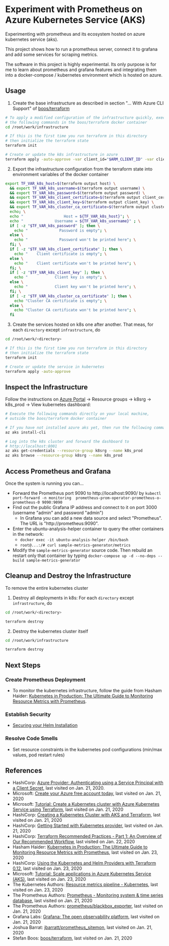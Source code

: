 # Experiment with Prometheus on Azure Kubernetes Service (AKS)

Experimenting with prometheus and its ecosystem hosted on azure kubernetes service (aks).

This project shows how to run a prometheus server, connect it to grafana and add some services for scraping metrics.

The software in this project is highly experimental. Its only purpose is for me to learn about prometheus and grafana features and integrating them into a docker-compose / kubernetes environment which is hosted on azure.

## Usage

1. Create the base infrastructure as described in section "... With Azure CLI Support" of [boos/terraform](https://hub.docker.com/repository/docker/boos/terraform)

```sh
# To apply a modified configuration of the infrastructure quickly, execute
# the following commands in the boos/terraform docker container
cd /root/work/infrastructure

# If this is the first time you run terraform in this directory
# then initialize the terraform state
terraform init

# Create or update the k8s infrastructure in azure
terraform apply -auto-approve -var client_id="$ARM_CLIENT_ID" -var client_secret="$ARM_CLIENT_SECRET"
```

2. Export the infrastructure configuration from the terraform state into environment variables of the docker container

```sh
export TF_VAR_k8s_host=$(terraform output host) \
  && export TF_VAR_k8s_username=$(terraform output username) \
  && export TF_VAR_k8s_password=$(terraform output password) \
  && export TF_VAR_k8s_client_certificate=$(terraform output client_certificate) \
  && export TF_VAR_k8s_client_key=$(terraform output client_key) \
  && export TF_VAR_k8s_cluster_ca_certificate=$(terraform output cluster_ca_certificate); \
  echo; \
  echo "                  Host = ${TF_VAR_k8s_host}"; \
  echo "              Username = ${TF_VAR_k8s_username}" ; \
  if [ -z "$TF_VAR_k8s_password" ]; then \
    echo "              Password is empty"; \
  else \
    echo "              Password won't be printed here"; \
  fi; \
  if [ -z "$TF_VAR_k8s_client_certificate" ]; then \
    echo "    Client certificate is empty"; \
  else \
    echo "    Client certificate won't be printed here"; \
  fi; \
  if [ -z "$TF_VAR_k8s_client_key" ]; then \
    echo "            Client key is empty"; \
  else \
    echo "            Client key won't be printed here"; \
  fi; \
  if [ -z "$TF_VAR_k8s_cluster_ca_certificate" ]; then \
    echo "Cluster CA certificate is empty"; \
  else \
    echo "Cluster CA certificate won't be printed here"; \
  fi
```

3. Create the services hosted on k8s one after another. That meas, for each `directory` except `infrastructure`, do

```sh
cd /root/work/<directory>

# If this is the first time you run terraform in this directory
# then initialize the terraform state
terraform init

# Create or update the service in kubernetes
terraform apply -auto-approve
```

## Inspect the Infrastructure

Follow the instructions on [Azure Portal](https://portal.azure.com) &rarr; Resource groups &rarr; k8srg &rarr; k8s_prod &rarr; View kubernetes dashboard:

```sh
# Execute the following commands directly on your local machine,
# outside the boos/terraform docker container

# If you have not installed azure aks yet, then run the following command
az aks install-cli

# Log into the k8s cluster and forward the dashboard to
# http://localhost:8001
az aks get-credentials --resource-group k8srg --name k8s_prod
az aks browse --resource-group k8srg --name k8s_prod
```

## Access Prometheus and Grafana

Once the system is running you can...

* Forward the Prometheus port 9090 to http://localhost:9090/ by `kubectl port-forward -n monitoring  prometheus-prom-operator-prometheus-o-prometheus-0 9090:9090`
* Find out the public Grafana IP address and connect to it on port 3000 (username "admin" and password "admin")
  * In Grafana you can add a new data source and select "Prometheus". The URL is "http://prometheus:9090".
* Enter the ubuntu-analysis-helper container to query the other containers in the network:
  * `docker exec -it ubuntu-analysis-helper /bin/bash`
  * `root@...:/# curl sample-metrics-generator/metrics`
* Modify the `sample-metrics-generator` source code. Then rebuild an restart only that container by typing
  `docker-compose up -d --no-deps --build sample-metrics-generator`

## Cleanup and Destroy the Infrastructure

To remove the entire kubernetes cluster

1. Destroy all deployments in k8s: For each `directory` except `infrastructure`, do

```sh
cd /root/work/<directory>

terraform destroy
```

2. Destroy the kubernetes cluster itself

```sh
cd /root/work/infrastructure

terraform destroy
```

## Next Steps

### Create Prometheus Deployment

* To monitor the kubernetes infrastructure, follow the guide from Hasham Haider: [Kubernetes in Production: The Ultimate Guide to Monitoring Resource Metrics with Prometheus](https://www.replex.io/blog/kubernetes-in-production-the-ultimate-guide-to-monitoring-resource-metrics).

### Establish Security

* [Securing your Helm Installation](https://v2.helm.sh/docs/using_helm/#securing-your-helm-installation)

### Resolve Code Smells

* Set resource constraints in the kubernetes pod configurations (min/max values, pod restart rules)

## References

* HashiCorp: [Azure Provider: Authenticating using a Service Principal with a Client Secret](https://www.terraform.io/docs/providers/azurerm/guides/service_principal_client_secret.html), last visited on Jan. 21, 2020.
* Microsoft: [Create your Azure free account today](https://azure.microsoft.com/en-us/free/), last visited on Jan. 21, 2020
* Microsoft: [Tutorial: Create a Kubernetes cluster with Azure Kubernetes Service using Terraform](https://docs.microsoft.com/de-de/azure/terraform/terraform-create-k8s-cluster-with-tf-and-aks), last visited on Jan. 21, 2020
* HashiCorp: [Creating a Kubernetes Cluster with AKS and Terraform](https://www.hashicorp.com/blog/kubernetes-cluster-with-aks-and-terraform/), last visited on Jan. 21, 2020
* HashiCorp: [Getting Started with Kubernetes provider](https://www.terraform.io/docs/providers/kubernetes/guides/getting-started.html), last visited on Jan. 21, 2020
* HashiCorp: [Terraform Recommended Practices - Part 1: An Overview of Our Recommended Workflow](https://www.terraform.io/docs/cloud/guides/recommended-practices/part1.html), last visited on Jan. 22, 2020
* Hasham Haider: [Kubernetes in Production: The Ultimate Guide to Monitoring Resource Metrics with Prometheus](https://www.replex.io/blog/kubernetes-in-production-the-ultimate-guide-to-monitoring-resource-metrics), last visited on Jan. 23, 2020
* HashiCorp: [Using the Kubernetes and Helm Providers with Terraform 0.12](https://www.hashicorp.com/blog/using-the-kubernetes-and-helm-providers-with-terraform-0-12/), last visited on Jan. 23, 2020
* Microsoft: [Tutorial: Scale applications in Azure Kubernetes Service (AKS)](https://docs.microsoft.com/de-de/azure/aks/tutorial-kubernetes-scale), last visited on Jan. 23, 2020
* The Kubernetes Authors: [Resource metrics pipeline - Kubernetes](https://kubernetes.io/docs/tasks/debug-application-cluster/resource-metrics-pipeline/), last visited on Jan. 23, 2020
* The Prometheus Authors: [Prometheus - Monitoring system & time series database](https://prometheus.io), last visited on Jan. 21, 2020
* The Prometheus Authors: [prometheus/blackbox_exporter](https://github.com/prometheus/blackbox_exporter), last visited on Jan. 21, 2020
* Grafana Labs: [Grafana: The open observability platform](https://grafana.com), last visited on Jan. 21, 2020
* Joshua Barrat: [jbarratt/prometheus_sitemon](https://github.com/jbarratt/prometheus_sitemon), last visited on Jan. 21, 2020
* Stefan Boos: [boos/terraform](https://hub.docker.com/repository/docker/boos/terraform), last visited on Jan. 21, 2020

